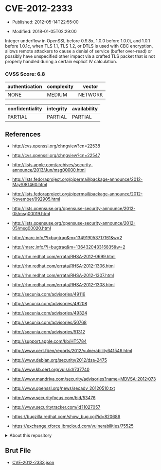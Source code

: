 # CVE-2012-2333

- Published: 2012-05-14T22:55:00

- Modified: 2018-01-05T02:29:00

Integer underflow in OpenSSL before 0.9.8x, 1.0.0 before 1.0.0j, and 1.0.1 before 1.0.1c, when TLS 1.1, TLS 1.2, or DTLS is used with CBC encryption, allows remote attackers to cause a denial of service (buffer over-read) or possibly have unspecified other impact via a crafted TLS packet that is not properly handled during a certain explicit IV calculation.

### CVSS Score: **6.8**

| authentication | complexity | vector |
| --- | --- | --- |
| NONE | MEDIUM | NETWORK |

| confidentiality | integrity | availability |
| --- | --- | --- |
| PARTIAL | PARTIAL | PARTIAL |

## References

* http://cvs.openssl.org/chngview?cn=22538

* http://cvs.openssl.org/chngview?cn=22547

* http://lists.apple.com/archives/security-announce/2013/Jun/msg00000.html

* http://lists.fedoraproject.org/pipermail/package-announce/2012-May/081460.html

* http://lists.fedoraproject.org/pipermail/package-announce/2012-November/092905.html

* http://lists.opensuse.org/opensuse-security-announce/2012-05/msg00019.html

* http://lists.opensuse.org/opensuse-security-announce/2012-05/msg00020.html

* http://marc.info/?l=bugtraq&m=134919053717161&w=2

* http://marc.info/?l=bugtraq&m=136432043316835&w=2

* http://rhn.redhat.com/errata/RHSA-2012-0699.html

* http://rhn.redhat.com/errata/RHSA-2012-1306.html

* http://rhn.redhat.com/errata/RHSA-2012-1307.html

* http://rhn.redhat.com/errata/RHSA-2012-1308.html

* http://secunia.com/advisories/49116

* http://secunia.com/advisories/49208

* http://secunia.com/advisories/49324

* http://secunia.com/advisories/50768

* http://secunia.com/advisories/51312

* http://support.apple.com/kb/HT5784

* http://www.cert.fi/en/reports/2012/vulnerability641549.html

* http://www.debian.org/security/2012/dsa-2475

* http://www.kb.cert.org/vuls/id/737740

* http://www.mandriva.com/security/advisories?name=MDVSA-2012:073

* http://www.openssl.org/news/secadv_20120510.txt

* http://www.securityfocus.com/bid/53476

* http://www.securitytracker.com/id?1027057

* https://bugzilla.redhat.com/show_bug.cgi?id=820686

* https://exchange.xforce.ibmcloud.com/vulnerabilities/75525

<details>
<summary>About this repository</summary> 

  This repository is part of the project [Live Hack CVE](https://github.com/Live-Hack-CVE). Main website can be found [www.live-hack.org](https://www.live-hack.org) 
  
  Made by [Sn0wAlice](https://github.com/Sn0wAlice) for the people that care about security and need to have a feed of the latest CVEs. Hope you enjoy it, don't forget to star the repo and follow me on [Twitter](https://twitter.com/Sn0wAlice) and [Github](https://github.com/Sn0wAlice). And that is my [personnal website](https://www.alice-snow.me/)

  - [Home Page](https://github.com/Live-Hack-CVE)
  - [Framework](https://github.com/Live-Hack-CVE/cve-framework)
  - [CVE database](https://github.com/Live-Hack-CVE/full_database)
  - [Changelog](https://github.com/Live-Hack-CVE/Changelog)
</details>

## Brut File

* [CVE-2012-2333.json](https://raw.githubusercontent.com/Live-Hack-CVE/full_database/main/cves/2012/CVE-2012-2333.json)

